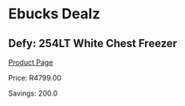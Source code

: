 
# Ebucks Dealz
## Defy: 254LT White Chest Freezer
[Product Page](https://www.ebucks.com/web/shop/productSelected.do?prodId=1059230540&catId=363628279)

Price: R4799.00

Savings: 200.0


	